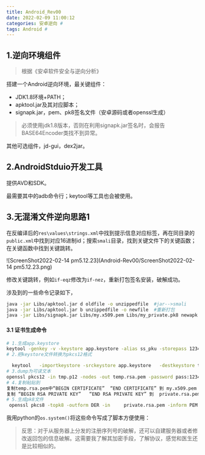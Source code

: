 ```yaml
---
title: Android_Rev00
date: 2022-02-09 11:00:12
categories: 安卓逆向 #
tags: Android #
---
```

## 1.逆向环境组件

> 根据《安卓软件安全与逆向分析》

搭建一个Android逆向环境，最关键组件：

- JDK1.8环境+PATH；
- apktool.jar及其对应脚本；
- signapk.jar，pem、pk8签名文件（安卓源码或者openssl生成）

> 必须使用jdk1.8版本，否则在利用signapk.jar签名时，会报告BASE64Encoder类找不到异常。

其他可选组件，jd-gui，dex2jar。

## 2.AndroidStduio开发工具

提供AVD和SDK。

最需要其中的adb命令行；keytool等工具也会被使用。

## 3.无混淆文件逆向思路1

在反编译后的`res\values\strings.xml`中找到提示信息对应标签，再在同目录的`public.xml`中找到对应16进制id；搜索`smali`目录，找到关键文件下的关键函数；在关键函数中找到关键跳转。

![ScreenShot2022-02-14 pm5.12.23](Android-Rev00/ScreenShot2022-02-14 pm5.12.23.png)

修改关键跳转，例如`if-eqz`修改为`if-nez`，重新打包签名安装，破解成功。

涉及到的一些命令记录如下，

```bash
java -jar Libs/apktool.jar d oldfile -o unzippedfile  #jar-->smali
java -jar Libs/apktool.jar b unzippedfile -o newfile  #重新打包
java -jar Libs/signapk.jar Libs/my.x509.pem Libs/my_private.pk8 newapk newapksigned #签名后才可安装
```

#### 3.1 证书生成命令

```sh
# 1.生成app.keystore
keytool -genkey -v -keystore app.keystore -alias ss_pku -storepass 123456 -keypass 123456 -keyalg RSA -validity 20000 -dname "CN='PaulC', OU='ss', O='pku', L='Beijing', ST='Beijing', C='zh'"
# 2.把keystore文件转换为pkcs12格式

  keytool   -importkeystore -srckeystore app.keystore   -destkeystore tmp.p12 -srcstoretype JKS         -deststoretype PKCS12 
# 3.dump为可读文本
openssl pkcs12 -in tmp.p12 -nodes -out temp.rsa.pem -password pass:123456
# 4.复制粘贴到
复制temp.rsa.pem中“BEGIN CERTIFICATE”  “END CERTIFICATE” 到 my.x509.pem
复制 “BEGIN RSA PRIVATE KEY”   “END RSA PRIVATE KEY” 到  private.rsa.pem
# 5.生成pk8文件
 openssl pkcs8 -topk8 -outform DER -in     private.rsa.pem -inform PEM -out my_private.pk8 -nocrypt

```

我用python的`os.system()`将这些命令写成了脚本方便使用：





> 反思：对于从服务器上分发的注册序列号的破解，还可以自建服务器或者修改返回包的信息破解。这需要我了解其加密手段，了解协议，感觉和医生还是比较相似的。
